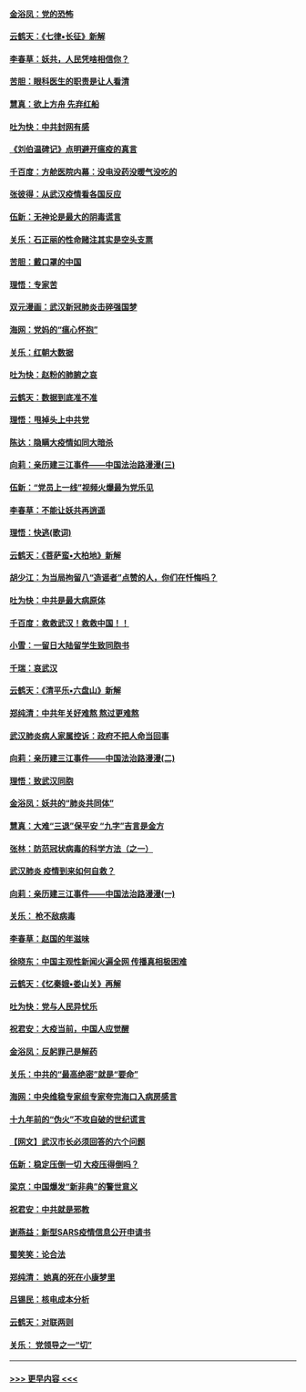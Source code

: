 #### [金浴凤：党的恐怖](../pages/nsc993/n11855849.md?t=02092215) 
#### [云鹤天：《七律▪长征》新解](../pages/nsc993/n11855479.md?t=02092215) 
#### [李春草：妖共，人民凭啥相信你？](../pages/nsc993/n11855196.md?t=02092215) 
#### [苦胆：眼科医生的职责是让人看清](../pages/nsc993/n11853840.md?t=02092215) 
#### [慧真：欲上方舟 先弃红船](../pages/nsc993/n11853483.md?t=02092215) 
#### [吐为快：中共封网有感](../pages/nsc993/n11852575.md?t=02092215) 
#### [《刘伯温碑记》点明避开瘟疫的真言](../pages/nsc993/n11852128.md?t=02092215) 
#### [千百度：方舱医院内幕：没电没药没暖气没吃的](../pages/nsc993/n11850211.md?t=02092215) 
#### [张彼得：从武汉疫情看各国反应](../pages/nsc993/n11850102.md?t=02092215) 
#### [伍新：无神论是最大的阴毒谎言](../pages/nsc993/n11846129.md?t=02092215) 
#### [关乐：石正丽的性命赌注其实是空头支票](../pages/nsc993/n11846109.md?t=02092215) 
#### [苦胆：戴口罩的中国](../pages/nsc993/n11845576.md?t=02092215) 
#### [理悟：专家苦](../pages/nsc993/n11845564.md?t=02092215) 
#### [双元漫画：武汉新冠肺炎击碎强国梦](../pages/nsc993/n11843320.md?t=02092215) 
#### [海网：党妈的“瘟心怀抱”](../pages/nsc993/n11840740.md?t=02092215) 
#### [关乐：红朝大数据](../pages/nsc993/n11840675.md?t=02092215) 
#### [吐为快：赵粉的肺腑之哀](../pages/nsc993/n11840618.md?t=02092215) 
#### [云鹤天：数据到底准不准](../pages/nsc993/n11840325.md?t=02092215) 
#### [理悟：甩掉头上中共党](../pages/nsc993/n11838826.md?t=02092215) 
#### [陈达：隐瞒大疫情如同大暗杀](../pages/nsc993/n11838771.md?t=02092215) 
#### [向莉：亲历建三江事件——中国法治路漫漫(三)](../pages/nsc993/n11831825.md?t=02092215) 
#### [伍新：“党员上一线”视频火爆最为党乐见](../pages/nsc993/n11838200.md?t=02092215) 
#### [李春草：不能让妖共再逍遥](../pages/nsc993/n11838102.md?t=02092215) 
#### [理悟：快逃(歌词)](../pages/nsc993/n11838083.md?t=02092215) 
#### [云鹤天：《菩萨蛮▪大柏地》新解](../pages/nsc993/n11838059.md?t=02092215) 
#### [胡少江：为当局拘留八“造谣者”点赞的人，你们在忏悔吗？](../pages/nsc993/n11836801.md?t=02092215) 
#### [吐为快：中共是最大病原体](../pages/nsc993/n11836748.md?t=02092215) 
#### [千百度：救救武汉！救救中国！！](../pages/nsc993/n11836145.md?t=02092215) 
#### [小雪：一留日大陆留学生致同胞书](../pages/nsc993/n11834624.md?t=02092215) 
#### [千瑞：哀武汉](../pages/nsc993/n11833647.md?t=02092215) 
#### [云鹤天：《清平乐▪六盘山》新解](../pages/nsc993/n11833611.md?t=02092215) 
#### [郑纯清：中共年关好难熬 熬过更难熬](../pages/nsc993/n11833489.md?t=02092215) 
#### [武汉肺炎病人家属控诉：政府不把人命当回事](../pages/nsc993/n11833205.md?t=02092215) 
#### [向莉：亲历建三江事件——中国法治路漫漫(二)](../pages/nsc993/n11829102.md?t=02092215) 
#### [理悟：致武汉同胞](../pages/nsc993/n11831522.md?t=02092215) 
#### [金浴凤：妖共的“肺炎共同体”](../pages/nsc993/n11829448.md?t=02092215) 
#### [慧真：大难“三退”保平安 “九字”吉言是金方](../pages/nsc993/n11829501.md?t=02092215) 
#### [张林：防范冠状病毒的科学方法（之一）](../pages/nsc993/n11828618.md?t=02092215) 
#### [武汉肺炎 疫情到来如何自救？](../pages/nsc993/n11827632.md?t=02092215) 
#### [向莉：亲历建三江事件——中国法治路漫漫(一)](../pages/nsc993/n11827190.md?t=02092215) 
#### [关乐： 枪不敌病毒](../pages/nsc993/n11826746.md?t=02092215) 
#### [李春草：赵国的年滋味](../pages/nsc993/n11826321.md?t=02092215) 
#### [徐晓东：中国主观性新闻火遍全网 传播真相极困难](../pages/nsc993/n11826508.md?t=02092215) 
#### [云鹤天：《忆秦娥▪娄山关》再解](../pages/nsc993/n11824682.md?t=02092215) 
#### [吐为快：党与人民异忧乐](../pages/nsc993/n11824660.md?t=02092215) 
#### [祝君安：大疫当前，中国人应觉醒](../pages/nsc993/n11821946.md?t=02092215) 
#### [金浴凤：反躬罪己是解药](../pages/nsc993/n11820280.md?t=02092215) 
#### [关乐：中共的“最高绝密”就是“要命”](../pages/nsc993/n11816946.md?t=02092215) 
#### [海网：中央维稳专家组专家夸完海口入病房感言](../pages/nsc993/n11815138.md?t=02092215) 
#### [十九年前的“伪火”不攻自破的世纪谎言](../pages/nsc993/n11813238.md?t=02092215) 
#### [【网文】武汉市长必须回答的六个问题](../pages/nsc993/n11813848.md?t=02092215) 
#### [伍新：稳定压倒一切 大疫压得倒吗？](../pages/nsc993/n11812634.md?t=02092215) 
#### [梁京：中国爆发“新非典”的警世意义](../pages/nsc993/n11812554.md?t=02092215) 
#### [祝君安：中共就是邪教](../pages/nsc993/n11812431.md?t=02092215) 
#### [谢燕益：新型SARS疫情信息公开申请书](../pages/nsc993/n11808840.md?t=02092215) 
#### [蜀笑笑：论合法](../pages/nsc993/n11808064.md?t=02092215) 
#### [郑纯清： 她真的死在小康梦里](../pages/nsc993/n11806623.md?t=02092215) 
#### [吕锡民：核电成本分析](../pages/nsc993/n11806284.md?t=02092215) 
#### [云鹤天：对联两则](../pages/nsc993/n11805957.md?t=02092215) 
#### [关乐： 党领导之一“切”](../pages/nsc993/n11804505.md?t=02092215) 

----
#### [ >>> 更早内容 <<< ](../indexes/nsc993-earlier.md)
